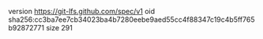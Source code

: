 version https://git-lfs.github.com/spec/v1
oid sha256:cc3ba7ee7cb34023ba4b7280eebe9aed55cc4f88347c19c4b5ff765b92872771
size 291
